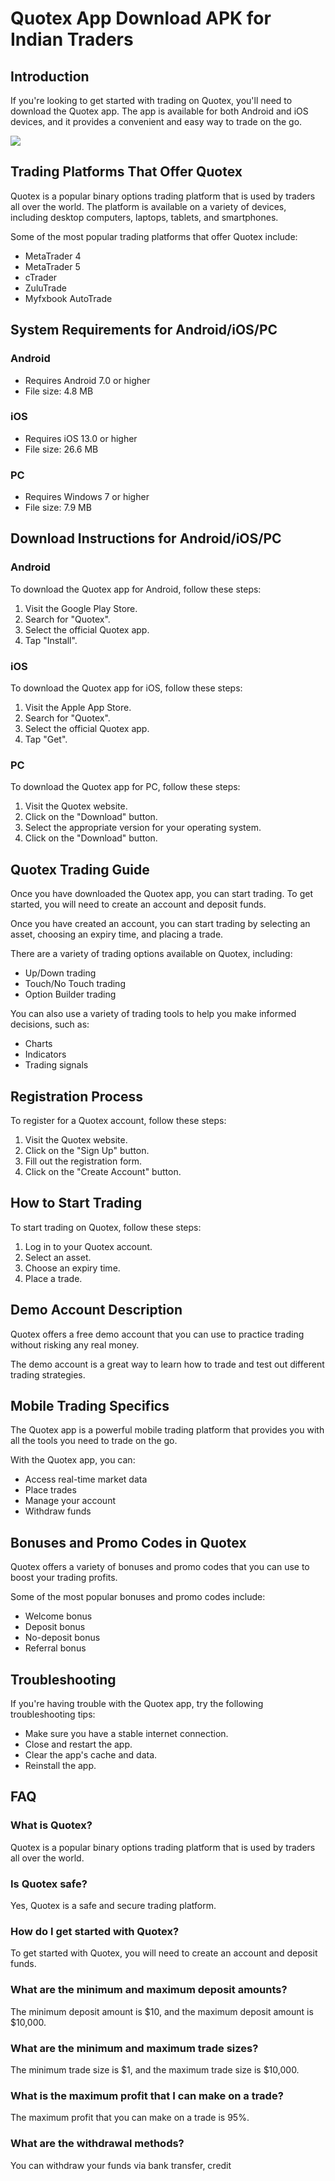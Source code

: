 # Quotex App Download APK for Indian Traders

## Introduction

If you\'re looking to get started with trading on Quotex, you\'ll need
to download the Quotex app. The app is available for both Android and
iOS devices, and it provides a convenient and easy way to trade on the
go.

[![](https://static.quotex.io/files/1_en/300_250.jpg)](https://traff.sbs/brokerqxsignupf)

## Trading Platforms That Offer Quotex

Quotex is a popular binary options trading platform that is used by
traders all over the world. The platform is available on a variety of
devices, including desktop computers, laptops, tablets, and smartphones.

Some of the most popular trading platforms that offer Quotex include:

-   MetaTrader 4
-   MetaTrader 5
-   cTrader
-   ZuluTrade
-   Myfxbook AutoTrade

## System Requirements for Android/iOS/PC

### Android

-   Requires Android 7.0 or higher
-   File size: 4.8 MB

### iOS

-   Requires iOS 13.0 or higher
-   File size: 26.6 MB

### PC

-   Requires Windows 7 or higher
-   File size: 7.9 MB

## Download Instructions for Android/iOS/PC

### Android

To download the Quotex app for Android, follow these steps:

1.  Visit the Google Play Store.
2.  Search for "Quotex".
3.  Select the official Quotex app.
4.  Tap "Install".

### iOS

To download the Quotex app for iOS, follow these steps:

1.  Visit the Apple App Store.
2.  Search for "Quotex".
3.  Select the official Quotex app.
4.  Tap "Get".

### PC

To download the Quotex app for PC, follow these steps:

1.  Visit the Quotex website.
2.  Click on the "Download" button.
3.  Select the appropriate version for your operating system.
4.  Click on the "Download" button.

## Quotex Trading Guide

Once you have downloaded the Quotex app, you can start trading. To get
started, you will need to create an account and deposit funds.

Once you have created an account, you can start trading by selecting an
asset, choosing an expiry time, and placing a trade.

There are a variety of trading options available on Quotex, including:

-   Up/Down trading
-   Touch/No Touch trading
-   Option Builder trading

You can also use a variety of trading tools to help you make informed
decisions, such as:

-   Charts
-   Indicators
-   Trading signals

## Registration Process

To register for a Quotex account, follow these steps:

1.  Visit the Quotex website.
2.  Click on the "Sign Up" button.
3.  Fill out the registration form.
4.  Click on the "Create Account" button.

## How to Start Trading

To start trading on Quotex, follow these steps:

1.  Log in to your Quotex account.
2.  Select an asset.
3.  Choose an expiry time.
4.  Place a trade.

## Demo Account Description

Quotex offers a free demo account that you can use to practice trading
without risking any real money.

The demo account is a great way to learn how to trade and test out
different trading strategies.

## Mobile Trading Specifics

The Quotex app is a powerful mobile trading platform that provides you
with all the tools you need to trade on the go.

With the Quotex app, you can:

-   Access real-time market data
-   Place trades
-   Manage your account
-   Withdraw funds

## Bonuses and Promo Codes in Quotex

Quotex offers a variety of bonuses and promo codes that you can use to
boost your trading profits.

Some of the most popular bonuses and promo codes include:

-   Welcome bonus
-   Deposit bonus
-   No-deposit bonus
-   Referral bonus

## Troubleshooting

If you\'re having trouble with the Quotex app, try the following
troubleshooting tips:

-   Make sure you have a stable internet connection.
-   Close and restart the app.
-   Clear the app\'s cache and data.
-   Reinstall the app.

## FAQ

### What is Quotex?

Quotex is a popular binary options trading platform that is used by
traders all over the world.

### Is Quotex safe?

Yes, Quotex is a safe and secure trading platform.

### How do I get started with Quotex?

To get started with Quotex, you will need to create an account and
deposit funds.

### What are the minimum and maximum deposit amounts?

The minimum deposit amount is \$10, and the maximum deposit amount is
\$10,000.

### What are the minimum and maximum trade sizes?

The minimum trade size is \$1, and the maximum trade size is \$10,000.

### What is the maximum profit that I can make on a trade?

The maximum profit that you can make on a trade is 95%.

### What are the withdrawal methods?

You can withdraw your funds via bank transfer, credit

